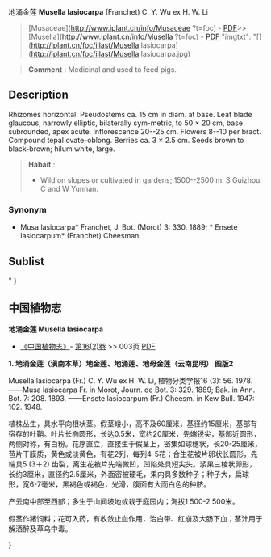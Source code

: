地涌金莲 **Musella lasiocarpa** (Franchet) C. Y. Wu ex H. W. Li

> [Musaceae](http://www.iplant.cn/info/Musaceae ?t=foc) - [PDF](http://iplant.cn/foc/pdf/Musaceae.pdf)>>[Musella](http://www.iplant.cn/info/Musella ?t=foc) - [PDF](http://www.iplant.cn/foc/pdf/Musella.pdf)
  "imgtxt": "[](http://iplant.cn/foc/illast/Musella lasiocarpa](http://iplant.cn/foc/illast/Musella lasiocarpa.jpg)

> **Comment** : 
> Medicinal and used to feed pigs.

## Description

Rhizomes horizontal. Pseudostems ca. 15 cm in diam. at base. Leaf blade glaucous, narrowly elliptic, bilaterally sym-metric, to 50 × 20 cm, base subrounded, apex acute. Inflorescence 20--25 cm. Flowers 8--10 per bract. Compound tepal ovate-oblong. Berries ca. 3 × 2.5 cm. Seeds brown to black-brown; hilum white, large.

> **Habait** : 
>* Wild on slopes or cultivated in gardens; 1500--2500 m. S Guizhou, C and W Yunnan.

### Synonym
* Musa lasiocarpa* Franchet, J. Bot. (Morot) 3: 330. 1889; * Ensete lasiocarpum* (Franchet) Cheesman.

## Sublist
"
}
## 中国植物志

**地涌金莲 Musella lasiocarpa**

* [《中国植物志》](http://www.iplant.cn/frps)- [第16(2)卷](http://www.iplant.cn/frps/vol/16(2)) >> 003页 [PDF](http://www.iplant.cn/frps/pdf/16(2)/003a.pdf)

**1. 地涌金莲（滇南本草）地金莲、地涌莲、地母金莲（云南昆明） 图版2**

Musella lasiocarpa (Fr.) C. Y. Wu ex H. W. Li, 植物分类学报16 (3): 56. 1978. ——Musa lasiocarpa Fr. in Morot, Journ. de Bot. 3: 329. 1889; Bak. in Ann. Bot. 7: 208. 1893. ——Ensete lasiocarpum (Fr.) Cheesm. in Kew Bull. 1947: 102. 1948.

植株丛生，具水平向根状茎。假茎矮小，高不及60厘米，基径约15厘米，基部有宿存的叶鞘。叶片长椭圆形，长达0.5米，宽约20厘米，先端锐尖，基部近圆形，两侧对称，有白粉。花序直立，直接生于假茎上，密集如球穗状，长20-25厘米，苞片干膜质，黄色或淡黄色，有花2列，每列4-5花；合生花被片卵状长圆形，先端具5 (3＋2) 齿裂，离生花被片先端微凹，凹陷处具短尖头。浆果三棱状卵形，长约3厘米，直径约2.5厘米，外面密被硬毛，果内具多数种子；种子大，扁球形，宽6-7毫米，黑褐色或褐色，光滑，腹面有大而白色的种脐。

产云南中部至西部；多生于山间坡地或栽于庭园内；海拔1 500-2 500米。

假茎作猪饲料；花可入药，有收敛止血作用，治白带、红崩及大肠下血；茎汁用于解酒醉及草乌中毒。

}